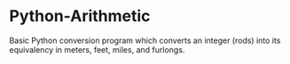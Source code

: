 # Python-Arithmetic

Basic Python conversion program which converts an integer (rods) into its equivalency in meters, feet, miles, and furlongs.
